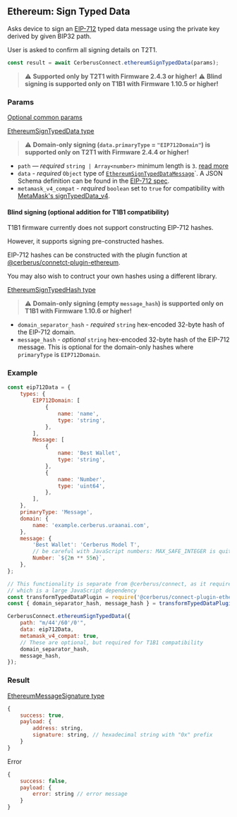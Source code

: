 ## Ethereum: Sign Typed Data

Asks device to sign an [EIP-712](https://eips.ethereum.org/EIPS/eip-712) typed data message using the private key derived by given BIP32 path.

User is asked to confirm all signing details on T2T1.

```javascript
const result = await CerberusConnect.ethereumSignTypedData(params);
```

> :warning: **Supported only by T2T1 with Firmware 2.4.3 or higher!**
> :warning: **Blind signing is supported only on T1B1 with Firmware 1.10.5 or higher!**

### Params

[Optional common params](commonParams.md)

[EthereumSignTypedData type](https://github.com/Cerberus-Wallet/cerberus-suite/blob/develop/packages/connect/src/types/api/ethereum/index.ts)

> :warning: **Domain-only signing (`data.primaryType` = `"EIP712Domain"`) is supported only on T2T1 with Firmware 2.4.4 or higher!**

-   `path` — _required_ `string | Array<number>` minimum length is `3`. [read more](../path.md)
-   `data` - _required_ `Object` type of [`EthereumSignTypedDataMessage`](https://github.com/Cerberus-Wallet/cerberus-suite/blob/develop/packages/connect/src/types/api/ethereum/index.ts)`. A JSON Schema definition can be found in the [EIP-712 spec](https://eips.ethereum.org/EIPS/eip-712).
-   `metamask_v4_compat` - _required_ `boolean` set to `true` for compatibility with [MetaMask's signTypedData_v4](https://docs.metamask.io/guide/signing-data.html#sign-typed-data-v4).

#### Blind signing (optional addition for T1B1 compatibility)

T1B1 firmware currently does not support constructing EIP-712
hashes.

However, it supports signing pre-constructed hashes.

EIP-712 hashes can be constructed with the plugin function at
[@cerberus/connetct-plugin-ethereum](https://github.com/Cerberus-Wallet/cerberus-suite/blob/develop/packages/connect-plugin-ethereum).

You may also wish to contruct your own hashes using a different library.

[EthereumSignTypedHash type](https://github.com/Cerberus-Wallet/cerberus-suite/blob/develop/packages/connect/src/types/api/ethereum/index.ts)

> :warning: **Domain-only signing (empty `message_hash`) is supported only on T1B1 with Firmware 1.10.6 or higher!**

-   `domain_separator_hash` - _required_ `string` hex-encoded 32-byte hash of the EIP-712 domain.
-   `message_hash` - _optional_ `string` hex-encoded 32-byte hash of the EIP-712 message.
    This is optional for the domain-only hashes where `primaryType` is `EIP712Domain`.

### Example

```javascript
const eip712Data = {
    types: {
        EIP712Domain: [
            {
                name: 'name',
                type: 'string',
            },
        ],
        Message: [
            {
                name: 'Best Wallet',
                type: 'string',
            },
            {
                name: 'Number',
                type: 'uint64',
            },
        ],
    },
    primaryType: 'Message',
    domain: {
        name: 'example.cerberus.uraanai.com',
    },
    message: {
        'Best Wallet': 'Cerberus Model T',
        // be careful with JavaScript numbers: MAX_SAFE_INTEGER is quite low
        Number: `${2n ** 55n}`,
    },
};

// This functionality is separate from @cerberus/connect, as it requires @metamask/eth-sig-utils,
// which is a large JavaScript dependency
const transformTypedDataPlugin = require('@cerberus/connect-plugin-ethereum');
const { domain_separator_hash, message_hash } = transformTypedDataPlugin(eip712Data, true);

CerberusConnect.ethereumSignTypedData({
    path: "m/44'/60'/0'",
    data: eip712Data,
    metamask_v4_compat: true,
    // These are optional, but required for T1B1 compatibility
    domain_separator_hash,
    message_hash,
});
```

### Result

[EthereumMessageSignature type](https://github.com/Cerberus-Wallet/cerberus-suite/blob/develop/packages/protobuf/src/messages.ts)

```javascript
{
    success: true,
    payload: {
        address: string,
        signature: string, // hexadecimal string with "0x" prefix
    }
}
```

Error

```javascript
{
    success: false,
    payload: {
        error: string // error message
    }
}
```
